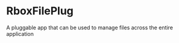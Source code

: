RboxFilePlug
============

A pluggable app that can be used to manage files across the entire application